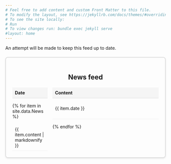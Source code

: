 ```yaml
---
# Feel free to add content and custom Front Matter to this file.
# To modify the layout, see https://jekyllrb.com/docs/themes/#overriding-theme-defaults
# To see the site locally:
# Run
# To view changes run: bundle exec jekyll serve
#layout: home
---
```


An attempt will be made to keep this feed up to date.

<div class="news-container" style="border: 2px solid #ddd; border-radius: 8px; padding: 20px; margin: 20px 0; box-shadow: 0 2px 4px rgba(0,0,0,0.1);">
  <h2 style="text-align: center; margin-bottom: 20px;">News feed</h2>
  <div style="display: grid; grid-template-columns: 1fr 3fr; gap: 15px;">
    <div style="font-weight: bold; padding: 8px; background-color: #f5f5f5; border-bottom: 1px solid #ddd;">Date</div>
    <div style="font-weight: bold; padding: 8px; background-color: #f5f5f5; border-bottom: 1px solid #ddd;">Content</div>
    {% for item in site.data.News %}
      <div style="padding: 8px; border-bottom: 1px solid #eee;">{{ item.date }}</div>
      <div style="padding: 8px; border-bottom: 1px solid #eee;">{{ item.content | markdownify }}</div>
    {% endfor %}
  </div>
</div>
